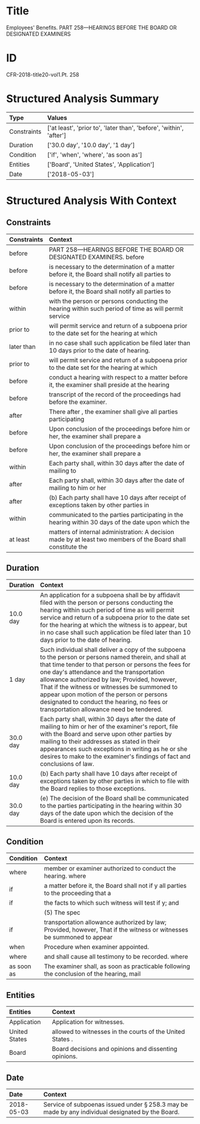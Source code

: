 # Title

 Employees' Benefits. PART 258—HEARINGS BEFORE THE BOARD OR DESIGNATED EXAMINERS


# ID

 CFR-2018-title20-vol1.Pt. 258


# Structured Analysis Summary

| Type        | Values                                                              |
|:------------|:--------------------------------------------------------------------|
| Constraints | ['at least', 'prior to', 'later than', 'before', 'within', 'after'] |
| Duration    | ['30.0 day', '10.0 day', '1 day']                                   |
| Condition   | ['if', 'when', 'where', 'as soon as']                               |
| Entities    | ['Board', 'United States', 'Application']                           |
| Date        | ['2018-05-03']                                                      |


# Structured Analysis With Context

 


## Constraints

| Constraints   | Context                                                                                                       |
|:--------------|:--------------------------------------------------------------------------------------------------------------|
| before        | PART 258—HEARINGS BEFORE THE BOARD OR DESIGNATED EXAMINERS. before                                            |
| before        | is necessary to the determination of a matter before it, the Board shall notify all parties to                |
| before        | is necessary to the determination of a matter before it, the Board shall notify all parties to                |
| within        | with the person or persons conducting the hearing within such period of time as will permit service           |
| prior to      | will permit service and return of a subpoena prior to the date set for the hearing at which                   |
| later than    | in no case shall such application be filed later than  10 days prior to the date of hearing.                  |
| prior to      | will permit service and return of a subpoena prior to the date set for the hearing at which                   |
| before        | conduct a hearing with respect to a matter before it, the examiner shall preside at the hearing               |
| before        | transcript of the record of the proceedings had before  the examiner.                                         |
| after         | There after , the examiner shall give all parties participating                                               |
| before        | Upon conclusion of the proceedings  before him or her, the examiner shall prepare a                           |
| before        | Upon conclusion of the proceedings  before him or her, the examiner shall prepare a                           |
| within        | Each party shall,  within 30 days after the date of mailing to                                                |
| after         | Each party shall, within 30 days  after the date of mailing to him or her                                     |
| after         | (b) Each party shall have 10 days  after receipt of exceptions taken by other parties in                      |
| within        | communicated to the parties participating in the hearing within 30 days of the date upon which the            |
| at least      | matters of internal administration: A decision made by at least two members of the Board shall constitute the |


## Duration

| Duration   | Context                                                                                                                                                                                                                                                                                                                                                                                                                                            |
|:-----------|:---------------------------------------------------------------------------------------------------------------------------------------------------------------------------------------------------------------------------------------------------------------------------------------------------------------------------------------------------------------------------------------------------------------------------------------------------|
| 10.0 day   | An application for a subpoena shall be by affidavit filed with the person or persons conducting the hearing within such period of time as will permit service and return of a subpoena prior to the date set for the hearing at which the witness is to appear, but in no case shall such application be filed later than 10 days prior to the date of hearing.                                                                                    |
| 1 day      | Such individual shall deliver a copy of the subpoena to the person or persons named therein, and shall at that time tender to that person or persons the fees for one day's attendance and the transportation allowance authorized by law; Provided, however, That if the witness or witnesses be summoned to appear upon motion of the person or persons designated to conduct the hearing, no fees or transportation allowance need be tendered. |
| 30.0 day   | Each party shall, within 30 days after the date of mailing to him or her of the examiner's report, file with the Board and serve upon other parties by mailing to their addresses as stated in their appearances such exceptions in writing as he or she desires to make to the examiner's findings of fact and conclusions of law.                                                                                                                |
| 10.0 day   | (b) Each party shall have 10 days after receipt of exceptions taken by other parties in which to file with the Board replies to those exceptions.                                                                                                                                                                                                                                                                                                  |
| 30.0 day   | (e) The decision of the Board shall be communicated to the parties participating in the hearing within 30 days of the date upon which the decision of the Board is entered upon its records.                                                                                                                                                                                                                                                       |


## Condition

| Condition   | Context                                                                                                               |
|:------------|:----------------------------------------------------------------------------------------------------------------------|
| where       | member or examiner authorized to conduct the hearing. where                                                           |
| if          | a matter before it, the Board shall not if y all parties to the proceeding that a                                     |
| if          | the facts to which such witness will test if y; and                                                                   |
|             |             (5) The spec                                                                                              |
| if          | transportation allowance authorized by law; Provided, however, That if the witness or witnesses be summoned to appear |
| when        | Procedure  when  examiner appointed.                                                                                  |
| where       | and shall cause all testimony to be recorded. where                                                                   |
| as soon as  | The examiner shall,  as soon as practicable following the conclusion of the hearing, mail                             |


## Entities

| Entities      | Context                                                   |
|:--------------|:----------------------------------------------------------|
| Application   | Application  for witnesses.                               |
| United States | allowed to witnesses in the courts of the United States . |
| Board         | Board  decisions and opinions and dissenting opinions.    |


## Date

| Date       | Context                                                                                                     |
|:-----------|:------------------------------------------------------------------------------------------------------------|
| 2018-05-03 | Service of subpoenas issued under &#167;&#8201;258.3 may be made by any individual designated by the Board. |


